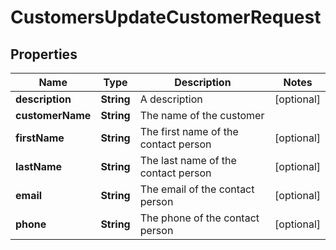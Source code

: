 

# CustomersUpdateCustomerRequest


## Properties

| Name | Type | Description | Notes |
|------------ | ------------- | ------------- | -------------|
|**description** | **String** | A description |  [optional] |
|**customerName** | **String** | The name of the customer |  |
|**firstName** | **String** | The first name of the contact person |  [optional] |
|**lastName** | **String** | The last name of the contact person |  [optional] |
|**email** | **String** | The email of the contact person |  [optional] |
|**phone** | **String** | The phone of the contact person |  [optional] |



